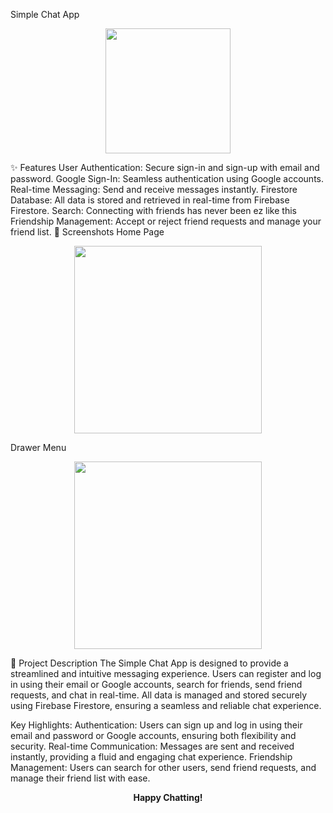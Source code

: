 Simple Chat App
<p align="center">
  <img src="https://github.com/Kaiwon9912/Simple_Chat/assets/104026145/d06ac1ba-8cfe-465f-bfe8-e8999bf08e9a" width="200" />
</p>
✨ Features
User Authentication: Secure sign-in and sign-up with email and password.
Google Sign-In: Seamless authentication using Google accounts.
Real-time Messaging: Send and receive messages instantly.
Firestore Database: All data is stored and retrieved in real-time from Firebase Firestore.
Search: Connecting with friends has never been ez like this
Friendship Management: Accept or reject friend requests and manage your friend list.
📸 Screenshots
Home Page
<p align="center">
  <img src="https://github.com/Kaiwon9912/Simple_Chat/assets/104026145/d06ac1ba-8cfe-465f-bfe8-e8999bf08e9a" width="300" />
</p>
Drawer Menu
<p align="center">
  <img src="https://github.com/Kaiwon9912/Simple_Chat/assets/104026145/12735ab4-1f5a-48d1-b6a0-3f77984978a3" width="300" />
</p>
📖 Project Description
The Simple Chat App is designed to provide a streamlined and intuitive messaging experience. Users can register and log in using their email or Google accounts, search for friends, send friend requests, and chat in real-time. All data is managed and stored securely using Firebase Firestore, ensuring a seamless and reliable chat experience.

Key Highlights:
Authentication: Users can sign up and log in using their email and password or Google accounts, ensuring both flexibility and security.
Real-time Communication: Messages are sent and received instantly, providing a fluid and engaging chat experience.
Friendship Management: Users can search for other users, send friend requests, and manage their friend list with ease.


<p align="center">
  <b>Happy Chatting!</b>
</p>
